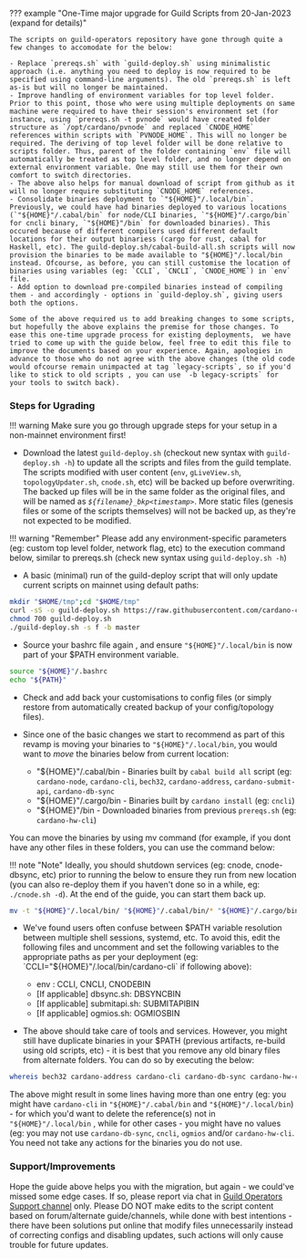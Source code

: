 ??? example "One-Time major upgrade for Guild Scripts from 20-Jan-2023 (expand for details)"
    
    The scripts on guild-operators repository have gone through quite a few changes to accomodate for the below:

    - Replace `prereqs.sh` with `guild-deploy.sh` using minimalistic approach (i.e. anything you need to deploy is now required to be specified using command-line arguments). The old `prereqs.sh` is left as-is but will no longer be maintained.
    - Improve handling of environment variables for top level folder. Prior to this point, those who were using multiple deployments on same machine were required to have their session's environment set (for instance, using `prereqs.sh -t pvnode` would have created folder structure as `/opt/cardano/pvnode` and replaced `CNODE_HOME` references within scripts with `PVNODE_HOME`. This will no longer be required. The deriving of top level folder will be done relative to scripts folder. Thus, parent of the folder containing `env` file will automatically be treated as top level folder, and no longer depend on external environment variable. One may still use them for their own comfort to switch directories.
    - The above also helps for manual download of script from github as it will no longer require substituting `CNODE_HOME` references.
    - Consolidate binaries deployment to `"${HOME}"/.local/bin`. Previously, we could have had binaries deployed to various locations (`"${HOME}"/.cabal/bin` for node/CLI binaries, `"${HOME}"/.cargo/bin` for cncli binary, `"${HOME}"/bin` for downloaded binaries). This occured because of different compilers used different default locations for their output binariess (cargo for rust, cabal for Haskell, etc). The guild-deploy.sh/cabal-build-all.sh scripts will now provision the binaries to be made available to "${HOME}"/.local/bin instead. Ofcourse, as before, you can still customise the location of binaries using variables (eg: `CCLI`, `CNCLI`, `CNODE_HOME`) in `env` file.
    - Add option to download pre-compiled binaries instead of compiling them - and accordingly - options in `guild-deploy.sh`, giving users both the options.
    
    Some of the above required us to add breaking changes to some scripts, but hopefully the above explains the premise for those changes. To ease this one-time upgrade process for existing deployments,  we have tried to come up with the guide below, feel free to edit this file to improve the documents based on your experience. Again, apologies in advance to those who do not agree with the above changes (the old code would ofcourse remain unimpacted at tag `legacy-scripts`, so if you'd like to stick to old scripts , you can use `-b legacy-scripts` for your tools to switch back).  

### Steps for Ugrading

!!! warning
    Make sure you go through upgrade steps for your setup in a non-mainnet environment first!


- Download the latest `guild-deploy.sh` (checkout new syntax with `guild-deploy.sh -h`) to update all the scripts and files from the guild template. The scripts modified with user content (`env`, `gLiveView.sh`, `topologyUpdater.sh`, `cnode.sh`, etc) will be backed up before overwriting. The backed up files will be in the same folder as the original files, and will be named as *`${filename}_bkp<timestamp>`*. More static files (genesis files or some of the scripts themselves) will not be backed up, as they're not expected to be modified.

!!! warning "Remember"
    Please add any environment-specific parameters (eg: custom top level folder, network flag, etc) to the execution command below, similar to prereqs.sh (check new syntax using `guild-deploy.sh -h`)

- A basic (minimal) run of the guild-deploy script that will only update current scripts on mainnet using default paths:

``` bash
mkdir "$HOME/tmp";cd "$HOME/tmp"
curl -sS -o guild-deploy.sh https://raw.githubusercontent.com/cardano-community/guild-operators/master/scripts/cnode-helper-scripts/guild-deploy.sh
chmod 700 guild-deploy.sh
./guild-deploy.sh -s f -b master
```

- Source your bashrc file again , and ensure `"${HOME}"/.local/bin` is now part of your $PATH environment variable.

``` bash
source "${HOME}"/.bashrc
echo "${PATH}"
```

- Check and add back your customisations to config files (or simply restore from automatically created backup of your config/topology files).

- Since one of the basic changes we start to recommend as part of this revamp is moving your binaries to `"${HOME}"/.local/bin`, you would want to *move* the binaries below from current location:
    - "${HOME}"/.cabal/bin - Binaries built by `cabal build all` script (eg: `cardano-node`, `cardano-cli`, `bech32`, `cardano-address`, `cardano-submit-api`, `cardano-db-sync`
    - "${HOME}"/.cargo/bin - Binaries built by `cardano install` (eg: `cncli`)
    - "${HOME}"/bin - Downloaded binaries from previous `prereqs.sh` (eg: `cardano-hw-cli`)

You can move the binaries by using mv command (for example, if you dont have any other files in these folders, you can use the command below:

!!! note "Note"
    Ideally, you should shutdown services (eg: cnode, cnode-dbsync, etc) prior to running the below to ensure they run from new location (you can also re-deploy them if you haven't done so in a while, eg: `./cnode.sh -d`). At the end of the guide, you can start them back up.

``` bash
mv -t "${HOME}"/.local/bin/ "${HOME}"/.cabal/bin/* "${HOME}"/.cargo/bin/* "${HOME}"/bin/*
```

- We've found users often confuse between $PATH variable resolution between multiple shell sessions, systemd, etc. To avoid this, edit the following files and uncomment and set the following variables to the appropriate paths as per your deployment (eg: `CCLI="${HOME}"/.local/bin/cardano-cli` if following above):

    - env : CCLI, CNCLI, CNODEBIN
    - [If applicable] dbsync.sh: DBSYNCBIN
    - [If applicable] submitapi.sh: SUBMITAPIBIN
    - [If applicable] ogmios.sh: OGMIOSBIN

- The above should take care of tools and services. However, you might still have duplicate binaries in your $PATH (previous artifacts, re-build using old scripts, etc) - it is best that you remove any old binary files from alternate folders. You can do so by executing the below:

``` bash
whereis bech32 cardano-address cardano-cli cardano-db-sync cardano-hw-cli cardano-node cardano-submit-api cncli ogmios
```

The above might result in some lines having more than one entry (eg: you might have `cardano-cli` in `"${HOME}"/.cabal/bin` and `"${HOME}"/.local/bin`) - for which you'd want to delete the reference(s) not in `"${HOME}"/.local/bin` , while for other cases - you might have no values (eg: you may not use `cardano-db-sync`, `cncli`, `ogmios` and/or `cardano-hw-cli`. You need not take any actions for the binaries you do not use.

### Support/Improvements

Hope the guide above helps you with the migration, but again - we could've missed some edge cases. If so, please report via chat in [Guild Operators Support channel](https://t.me/guild_operators_official) only. Please DO NOT make edits to the script content based on forum/alternate guide/channels, while done with best intentions - there have been solutions put online that modify files unnecessarily instead of correcting configs and disabling updates, such actions will only cause trouble for future updates.
